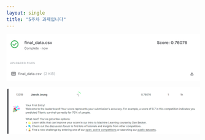 ```yaml
---
layout: single
title: "5주차 과제입니다"
---
```


![과제](/docs/assets/images/homework.png)

![성공](/docs/assets/images/success.png)

